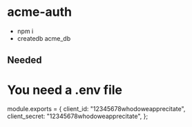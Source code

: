 # acme-auth

- npm i
- createdb acme_db

## Needed

# You need a .env file

module.exports = {
client_id: "12345678whodoweapprecitate",
client_secret: "12345678whodoweapprecitate",
};
